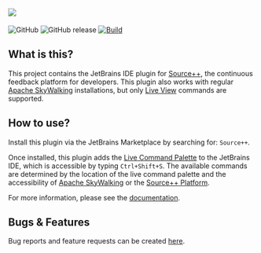# ![](https://github.com/sourceplusplus/sourceplusplus/blob/master/.github/media/sourcepp_logo.svg)

![GitHub](https://img.shields.io/github/license/sourceplusplus/interface-jetbrains)
![GitHub release](https://img.shields.io/github/v/release/sourceplusplus/interface-jetbrains?include_prereleases)
[![Build](https://github.com/sourceplusplus/interface-jetbrains/actions/workflows/build.yml/badge.svg)](https://github.com/sourceplusplus/interface-jetbrains/actions/workflows/build.yml)

## What is this?

<!-- Plugin description -->

This project contains the JetBrains IDE plugin for [Source++](https://github.com/sourceplusplus/sourceplusplus), the
continuous feedback platform for developers. This plugin also works with
regular [Apache SkyWalking](https://github.com/apache/skywalking) installations, but
only [Live View](https://docs.sourceplus.plus/features/live-views/) commands are supported.

<!-- Plugin description end -->

## How to use?

Install this plugin via the JetBrains Marketplace by searching for: `Source++`.

Once installed, this plugin adds
the [Live Command Palette](https://docs.sourceplus.plus/features/live-commands/#live-command-palette) to the JetBrains
IDE, which is accessible by typing `Ctrl+Shift+S`. The available commands are determined by the location of the live
command palette and the accessibility of [Apache SkyWalking](https://github.com/apache/skywalking) or
the [Source++ Platform](https://github.com/sourceplusplus/sourceplusplus).

For more information, please see the [documentation](https://docs.sourceplus.plus/features/).

## Bugs & Features

Bug reports and feature requests can be created [here](https://github.com/sourceplusplus/sourceplusplus/issues).
